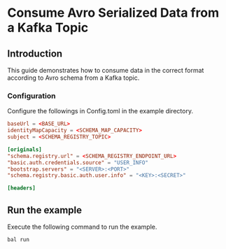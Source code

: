 # Consume Avro Serialized Data from a Kafka Topic

## Introduction

This guide demonstrates how to consume data in the correct format according to Avro schema from a Kafka topic.

### Configuration

Configure the followings in Config.toml in the example directory.

```toml
baseUrl = <BASE_URL>
identityMapCapacity = <SCHEMA_MAP_CAPACITY>
subject = <SCHEMA_REGISTRY_TOPIC>

[originals]
"schema.registry.url" = <SCHEMA_REGISTRY_ENDPOINT_URL>
"basic.auth.credentials.source" = "USER_INFO"
"bootstrap.servers" = "<SERVER>:<PORT>"
"schema.registry.basic.auth.user.info" = "<KEY>:<SECRET>"

[headers]
```

## Run the example

Execute the following command to run the example.

```ballerina
bal run
```
